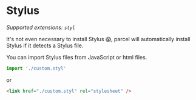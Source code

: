 # Stylus

_Supported extensions: `styl`_

It's not even necessary to install Stylus 😱, parcel will automatically install Stylus if it detects a Stylus file.

You can import Stylus files from JavaScript or html files.

```javascript
import './custom.styl'
```

or

```html
<link href="./custom.styl" rel="stylesheet" />
```
